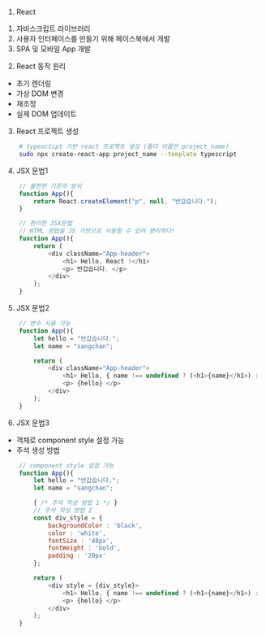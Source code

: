 1. React

1) 자바스크립트 라이브러리
2) 사용자 인터페이스를 만들기 위해 페이스북에서 개발
3) SPA 및 모바일 App 개발

2. React 동작 원리

- 초기 렌더링
- 가상 DOM 변경
- 재조정
- 실제 DOM 업데이트

3. React 프로젝트 생성
```sh
    # typesctipt 기반 react 프로젝트 생성 (폴더 이름은 project_name)
    sudo npx create-react-app project_name --template typescript
```

4. JSX 문법1

```js
    // 불편한 기존의 방식
    function App(){
        return React.createElement("p", null, "반갑습니다.");
    }

    // 편리한 JSX문법
    // HTML 문법을 JS 기반으로 사용할 수 있어 편리하다!
    function App(){
        return (
            <div className="App-header">
                <h1> Hello, React !</h1>
                <p> 반갑습니다. </p>
            </div>
        );
    }
```

5. JSX 문법2

```js
    // 변수 사용 가능
    function App(){
        let hello = "반갑습니다.";
        let name = "sangchan";

        return (
            <div className="App-header">
                <h1> Hello, { name !== undefined ? (<h1>{name}</h1>) : (<h1>누구쎄용</h1>) } </h1>
                <p> {hello} </p>
            </div>
        );
    }
```

6. JSX 문법3

- 객체로 component style 설정 가능
- 주석 생성 방법

```js
    // component style 설정 가능
    function App(){
        let hello = "반갑습니다.";
        let name = "sangchan";

        { /* 주석 작성 방법 1 */ }
        // 주석 작성 방법 2
        const div_style = {
            backgroundColor : 'black',
            color : 'white',
            fontSize : '48px',
            fontWeight : 'bold',
            padding : '20px'
        };

        return (
            <div style = {div_style}>
                <h1> Hello, { name !== undefined ? (<h1>{name}</h1>) : (<h1>누구쎄용</h1>) } </h1>
                <p> {hello} </p>
            </div>
        );
    }
```